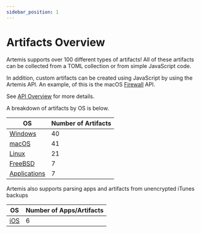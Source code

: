 ```yaml
---
sidebar_position: 1
---
```


# Artifacts Overview

Artemis supports over 100 different types of artifacts! All of these artifacts
can be collected from a TOML collection or from simple JavaScript code.

In addition, custom artifacts can be created using JavaScript by using the
Artemis API. An example, of this is the macOS
[Firewall](https://github.com/puffyCid/artemis-api/blob/main/src/macos/plist/firewall.ts)
API.

See [API Overview](../API/overview.md) for more details.

A breakdown of artifacts by OS is below.

| OS                                | Number of Artifacts |
| --------------------------------- | ------------------- |
| [Windows](./windows.md)           | 40                  |
| [macOS](./macos.md)               | 41                  |
| [Linux](./linux.md)               | 21                  |
| [FreeBSD](./freebsd.md)           | 7                   |
| [Applications](./applications.md) | 7                   |

Artemis also supports parsing apps and artifacts from unencrypted iTunes backups

| OS              | Number of Apps/Artifacts |
| --------------- | ------------------------ |
| [iOS](./ios.md) | 6                        |
